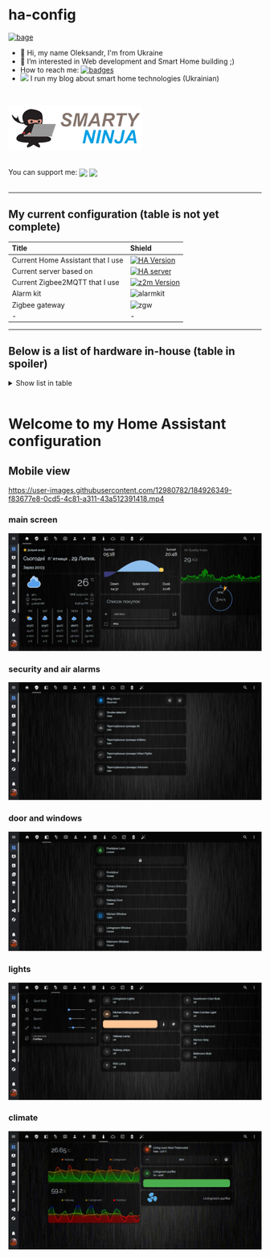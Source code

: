 <!-- Shield -->
[ha-version-shield]: https://img.shields.io/badge/Home%20Assistant-2022.9-blue.svg
[ha-server]: https://img.shields.io/badge/Raspberry%20PI%204-RAM%204%20Gb-red.svg
[maintenance-shield]: https://img.shields.io/maintenance/yes/2022.svg
[z2m-shield]: https://img.shields.io/badge/zigbee2mqtt-1.27.2-yellow.svg
[ring-alarm-shield]: https://img.shields.io/badge/Security%20Kit-Ring-blue.svg
[zgw-shield]: https://img.shields.io/badge/ZigStar%20-LAN%20GW-green.svg

<!-- Links -->

[home-assistant]: https://home-assistant.io
[z2m-link]: https://www.zigbee2mqtt.io/
[smarthome]: https://github.com/risozhor/ha-config
[smarthomes]: https://github.com/risozhor?tab=repositories&q=ha-config


# ha-config
 
[![bage][last-commit]][goto]

[last-commit]: https://img.shields.io/github/last-commit/risozhor/ha-config?style=for-the-badge
[goto]: https://www.smarty.ninja/

- 👋 Hi, my name Oleksandr, I'm from Ukraine
- 👀 I’m interested in Web development and Smart Home building ;)
- How to reach me: [![badges](https://badges.aleen42.com/src/telegram.svg)](https://t.me/risozhor) 
- [<img src="git/favicon.ico" style="margin-top: -18px;" />][goto] I run my blog about smart home technologies (Ukrainian)
<br>

[<img src="git/sn_logo.png"  />][goto]

  
<br>
You can support me:
<a href="https://www.buymeacoffee.com/Smarty.Ninja" target="_blank"><img align="center" src="https://badges.aleen42.com/src/buymeacoffee.svg" /></a> <a href="https://www.paypal.com/donate/?hosted_button_id=VWMGGY5S8LNCW" target="_blank"><img align="center" src="https://badges.aleen42.com/src/paypal.svg" /></a>
<br><br>

---
## My current configuration (table is not yet complete)

| Title | Shield |
|:---|:---|
| Current Home Assistant that I use | [![HA Version][ha-version-shield]][home-assistant] |
| Current server based on | [![HA server][ha-server]][home-assistant] |
| Current Zigbee2MQTT that I use | [![z2m Version][z2m-shield]][z2m-link] |
| Alarm kit | ![alarmkit][ring-alarm-shield] |
| Zigbee gateway | ![zgw][zgw-shield] |
| - | - |

---
## Below is a list of hardware in-house (table in spoiler)

<details>
  <summary>Show list in table</summary>

| Description | Picture |
|:---|---:|
| *Zigbee devices* ||
| Hue white and color ambiance E26/E27/E14 | <img src="git/devices/9290012573A.jpg"/> |
| Hue white ambiance E26/E27 | <img src="git/devices/9290022169.jpg"/> |
| Aqara door & window contact sensor | <img src="git/devices/Aqara door & window contact sensor.jpg"/> |
| Aqara Opple switch 2 bands | <img src="git/devices/Aqara Opple switch 2 bands.jpg"/> |
| Aqara single key wireless wall switch | <img src="git/devices/Aqara single key wireless wall switch.jpg"/> |
| SONOFF BASIC ZBR3 Zigbee DIY Smart Switch | <img src="git/devices/BASICZBR3.jpg"/> |
| Gledopto GL-C-007-1ID | <img src="git/devices/Gledopto GL-C-007-1ID.jpg"/> |
| Mi power plug ZigBee EU | <img src="git/devices/Mi power plug ZigBee EU.jpg"/> |
| MiJia door & window contact sensor | <img src="git/devices/MiJia door & window contact sensor.jpg"/> |
| MiJia temperature & humidity sensor | <img src="git/devices/MiJia temperature & humidity sensor.jpg"/> |
| Xiaomi Mijia Human Body Sensor  | <img src="git/devices/RTCGQ01LM.jpg"/> |
| SmartThings Motion sensor | <img src="git/devices/SmartThingsMotion sensor (2018 model).jpg"/> |
| Tuya smart zigbee 2ch relay module | <img src="git/devices/tuya-smart-zigbee-2ch-relay-module.png"/> |
| Xiaomi Smart Wireless Switch | <img src="git/devices/WXKG01LM.jpg"/> |
| Xiaomi Honeywell fire detector | <img src="git/devices/xiaomi honeywell fire detector.png"/> |
| Zigbee smart energy meter DDS238-2 | <img src="git/devices/Zigbee smart energy meter DDS238-2 Zigbee.jpg"/> |
| *WiFi devices* ||
| Hue white and color ambiance E26/E27/E14 | <img src="git/devices/amazon_echo_dot_4th_gen.jpg"/> |
| Hue white ambiance E26/E27 | <img src="git/devices/Amazon-Echo-Show-8-(2nd-Gen).jpg"/> |
| Aqara door & window contact sensor | <img src="git/devices/Foscam-C2.jpg"/> |
| Aqara Opple switch 2 bands | <img src="git/devices/Google-Home-Mini.jpg"/> |
| Aqara single key wireless wall switch | <img src="git/devices/Google-Nest-Hub-(1st-Gen).jpg"/> |
| Gyver lamp </br>[Rewiev](https://www.smarty.ninja/settings/%d0%b4%d0%be%d0%b4%d0%b0%d1%94%d0%bc%d0%be-gyver-lamp-%d0%b2-home-assistant-%d1%82%d0%b0-google-home) | <img src="git/devices/gyver-lamp.jpg"/> |
| Nest Learning Thermostat 3rd-Generation | <img src="git/devices/Nest-Learning-Thermostat-3rd-Generation.jpg"/> |
| Alarm Security Kit, 5 piece (2nd Gen) | <img src="git/devices/Alarm-Security-Kit,-5-piece-(2nd-Gen).jpg"/> |
| Ring-Chime | <img src="git/devices/Ring-Chime.jpg"/> |
| Ring doorbell wired | <img src="git/devices/ring-doorbell-wired.jpg"/> |
| shelly 1 | <img src="git/devices/shelly-1.jpg"/> |
| Wyze cam v3 | <img src="git/devices/Wyze-cam-v3.jpg"/> |
| Xiaomi mi air purifier 3h | <img src="git/devices/xiaomi_mi_air_purifier_3h.jpg"/> |
| *not so smart but important devices* ||
| Argon One M.2 Case for Raspberry 4 and m2 SSD| <img src="git/devices/Argon-One-M.2-Case.jpg"/> |
| ATIS Lock SS </br>[Rewiev](https://www.smarty.ninja/hard/access-control/%d0%b5%d0%bb%d0%b5%d0%ba%d1%82%d1%80%d0%be%d0%bc%d0%b5%d1%85%d0%b0%d0%bd%d1%96%d1%87%d0%bd%d0%b8%d0%b9-%d0%b7%d0%b0%d0%bc%d0%be%d0%ba-atis-lock-ss/) and [How to integrate an electromechanical lock into Home Assistant](https://www.smarty.ninja/hard/access-control/atis-lock-into-home-assistant/) | <img src="git/devices/ATIS-Lock-SS.jpg"/> |
| MikroTik RB4011iGS+5HacQ2HnD-IN router  | <img src="git/devices/rb4011.jpg"/> |
| Tecsar Trek SA TS21 controller </br>[Rewiev](https://www.smarty.ninja/hard/access-control/tecsar-trek-sa-ts21/) | <img src="git/devices/Tecsar-Trek-SA-TS21.jpg"/> |



</details>
</br>




# Welcome to my Home Assistant configuration

## Mobile view

https://user-images.githubusercontent.com/12980782/184926349-f83677e8-0cd5-4c81-a311-43a512391418.mp4




### main screen
<img src="git/screen 1.png"  />

### security and air alarms
<img src="git/screen 2.png" />

### door and windows
<img src="git/screen 3.png" />

### lights
<img src="git/screen 4.png" />

### climate
<img src="git/screen 10.gif" />

